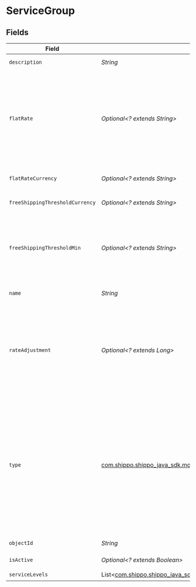 # ServiceGroup


## Fields

| Field                                                                                                                                                                                                                                                                                                                                                                                                                                                                                             | Type                                                                                                                                                                                                                                                                                                                                                                                                                                                                                              | Required                                                                                                                                                                                                                                                                                                                                                                                                                                                                                          | Description                                                                                                                                                                                                                                                                                                                                                                                                                                                                                       | Example                                                                                                                                                                                                                                                                                                                                                                                                                                                                                           |
| ------------------------------------------------------------------------------------------------------------------------------------------------------------------------------------------------------------------------------------------------------------------------------------------------------------------------------------------------------------------------------------------------------------------------------------------------------------------------------------------------- | ------------------------------------------------------------------------------------------------------------------------------------------------------------------------------------------------------------------------------------------------------------------------------------------------------------------------------------------------------------------------------------------------------------------------------------------------------------------------------------------------- | ------------------------------------------------------------------------------------------------------------------------------------------------------------------------------------------------------------------------------------------------------------------------------------------------------------------------------------------------------------------------------------------------------------------------------------------------------------------------------------------------- | ------------------------------------------------------------------------------------------------------------------------------------------------------------------------------------------------------------------------------------------------------------------------------------------------------------------------------------------------------------------------------------------------------------------------------------------------------------------------------------------------- | ------------------------------------------------------------------------------------------------------------------------------------------------------------------------------------------------------------------------------------------------------------------------------------------------------------------------------------------------------------------------------------------------------------------------------------------------------------------------------------------------- |
| `description`                                                                                                                                                                                                                                                                                                                                                                                                                                                                                     | *String*                                                                                                                                                                                                                                                                                                                                                                                                                                                                                          | :heavy_check_mark:                                                                                                                                                                                                                                                                                                                                                                                                                                                                                | Description for the service group                                                                                                                                                                                                                                                                                                                                                                                                                                                                 | USPS shipping options                                                                                                                                                                                                                                                                                                                                                                                                                                                                             |
| `flatRate`                                                                                                                                                                                                                                                                                                                                                                                                                                                                                        | *Optional<? extends String>*                                                                                                                                                                                                                                                                                                                                                                                                                                                                      | :heavy_minus_sign:                                                                                                                                                                                                                                                                                                                                                                                                                                                                                | String representation of an amount to be returned as the flat rate<br/>if 1. The service group is of type `LIVE_RATE` and no matching rates<br/>were found; or 2. The service group is of type `FLAT_RATE`. Either<br/>integers or decimals are accepted. Required unless type is<br/>`FREE_SHIPPING`                                                                                                                                                                                             | 5                                                                                                                                                                                                                                                                                                                                                                                                                                                                                                 |
| `flatRateCurrency`                                                                                                                                                                                                                                                                                                                                                                                                                                                                                | *Optional<? extends String>*                                                                                                                                                                                                                                                                                                                                                                                                                                                                      | :heavy_minus_sign:                                                                                                                                                                                                                                                                                                                                                                                                                                                                                | required unless type is `FREE_SHIPPING`. (ISO 4217 currency)                                                                                                                                                                                                                                                                                                                                                                                                                                      | USD                                                                                                                                                                                                                                                                                                                                                                                                                                                                                               |
| `freeShippingThresholdCurrency`                                                                                                                                                                                                                                                                                                                                                                                                                                                                   | *Optional<? extends String>*                                                                                                                                                                                                                                                                                                                                                                                                                                                                      | :heavy_minus_sign:                                                                                                                                                                                                                                                                                                                                                                                                                                                                                | optional unless type is `FREE_SHIPPING`. (ISO 4217 currency)                                                                                                                                                                                                                                                                                                                                                                                                                                      | USD                                                                                                                                                                                                                                                                                                                                                                                                                                                                                               |
| `freeShippingThresholdMin`                                                                                                                                                                                                                                                                                                                                                                                                                                                                        | *Optional<? extends String>*                                                                                                                                                                                                                                                                                                                                                                                                                                                                      | :heavy_minus_sign:                                                                                                                                                                                                                                                                                                                                                                                                                                                                                | For service groups of type `FREE_SHIPPING`, this field must be required to configure the minimum cart total (total cost of items in the cart) for this service group to be returned for rates at checkout. Optional unless type is `FREE_SHIPPING`                                                                                                                                                                                                                                                | 5                                                                                                                                                                                                                                                                                                                                                                                                                                                                                                 |
| `name`                                                                                                                                                                                                                                                                                                                                                                                                                                                                                            | *String*                                                                                                                                                                                                                                                                                                                                                                                                                                                                                          | :heavy_check_mark:                                                                                                                                                                                                                                                                                                                                                                                                                                                                                | Name for the service group that will be shown to customers in the response                                                                                                                                                                                                                                                                                                                                                                                                                        | USPS Shipping                                                                                                                                                                                                                                                                                                                                                                                                                                                                                     |
| `rateAdjustment`                                                                                                                                                                                                                                                                                                                                                                                                                                                                                  | *Optional<? extends Long>*                                                                                                                                                                                                                                                                                                                                                                                                                                                                        | :heavy_minus_sign:                                                                                                                                                                                                                                                                                                                                                                                                                                                                                | The amount in percent (%) that the service group's returned rate should be adjusted. For example, if this field is set to 5 and the matched rate price is $5.00, the returned value of the service group will be $5.25. Negative integers are also accepted and will discount the rate price by the defined percentage amount.                                                                                                                                                                    | 15                                                                                                                                                                                                                                                                                                                                                                                                                                                                                                |
| `type`                                                                                                                                                                                                                                                                                                                                                                                                                                                                                            | [com.shippo.shippo_java_sdk.models.components.ServiceGroupTypeEnum](../../models/components/ServiceGroupTypeEnum.md)                                                                                                                                                                                                                                                                                                                                                                              | :heavy_check_mark:                                                                                                                                                                                                                                                                                                                                                                                                                                                                                | The type of the service group.<br> `LIVE_RATE` - Shippo will make a rating request and return real-time rates for the shipping group, only falling back to the specified flat rate amount if no rates match a service level in the service group.<br> `FLAT_RATE` - Returns a shipping option with the specified flat rate amount.<br> `FREE_SHIPPING` - Returns a shipping option with a price of $0 only if the total cost of items exceeds the amount defined by `free_shipping_threshold_min` | FLAT_RATE                                                                                                                                                                                                                                                                                                                                                                                                                                                                                         |
| `objectId`                                                                                                                                                                                                                                                                                                                                                                                                                                                                                        | *String*                                                                                                                                                                                                                                                                                                                                                                                                                                                                                          | :heavy_check_mark:                                                                                                                                                                                                                                                                                                                                                                                                                                                                                | The unique identifier of the given Service Group object.                                                                                                                                                                                                                                                                                                                                                                                                                                          | 80feb1633d4a43c898f005850                                                                                                                                                                                                                                                                                                                                                                                                                                                                         |
| `isActive`                                                                                                                                                                                                                                                                                                                                                                                                                                                                                        | *Optional<? extends Boolean>*                                                                                                                                                                                                                                                                                                                                                                                                                                                                     | :heavy_minus_sign:                                                                                                                                                                                                                                                                                                                                                                                                                                                                                | True if the service group is enabled, false otherwise.                                                                                                                                                                                                                                                                                                                                                                                                                                            | true                                                                                                                                                                                                                                                                                                                                                                                                                                                                                              |
| `serviceLevels`                                                                                                                                                                                                                                                                                                                                                                                                                                                                                   | List<[com.shippo.shippo_java_sdk.models.components.ServiceLevel](../../models/components/ServiceLevel.md)>                                                                                                                                                                                                                                                                                                                                                                                        | :heavy_check_mark:                                                                                                                                                                                                                                                                                                                                                                                                                                                                                | N/A                                                                                                                                                                                                                                                                                                                                                                                                                                                                                               |                                                                                                                                                                                                                                                                                                                                                                                                                                                                                                   |